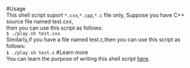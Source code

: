 #Usage  
     This shell script suport ```*.cxx```,```*.cpp```,```*.c``` file only,
Suppose you have C++ source file named test.cxx,  
then you can use this script as follows:  
```$ ./play.sh test.cxx```  
Similarly,if you have a file named test.c,then you can use this script as follows:  
```$ ./play.sh test.c```
#Learn more       
You can learn the purpose of writing this shell script [here](http://www.studyandshare.info/compile_shell_script.html).
